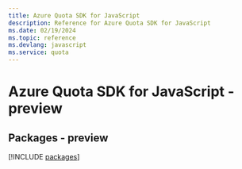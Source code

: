 ```yaml
---
title: Azure Quota SDK for JavaScript
description: Reference for Azure Quota SDK for JavaScript
ms.date: 02/19/2024
ms.topic: reference
ms.devlang: javascript
ms.service: quota
---
```

# Azure Quota SDK for JavaScript - preview
## Packages - preview
[!INCLUDE [packages](quota-index.md)]